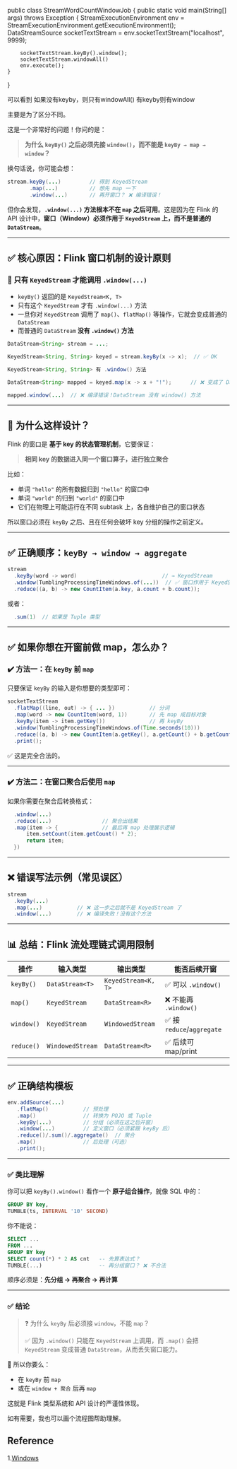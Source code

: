 


public class StreamWordCountWindowJob {
    public static void main(String[] args) throws Exception {
        StreamExecutionEnvironment env = StreamExecutionEnvironment.getExecutionEnvironment();
        DataStreamSource<String> socketTextStream = env.socketTextStream("localhost", 9999);

        socketTextStream.keyBy().window();
        socketTextStream.windowAll()
        env.execute();
    }

}

可以看到 如果没有keyby，则只有windowAll() 有keyby则有window

主要是为了区分不同。


这是一个非常好的问题！你问的是：

> **为什么 `keyBy()` 之后必须先接 `window()`，而不能是 `keyBy → map → window`？**

换句话说，你可能会想：

```java
stream.keyBy(...)         // 得到 KeyedStream
       .map(...)          // 想先 map 一下
       .window(...)       // 再开窗口？ ❌ 编译错误！
```

但你会发现，**`.window(...)` 方法根本不在 `map` 之后可用**。这是因为在 Flink 的 API 设计中，**窗口（Window）必须作用于 `KeyedStream` 上，而不是普通的 `DataStream`**。

---

## ✅ 核心原因：Flink 窗口机制的设计原则

### 🔑 只有 `KeyedStream` 才能调用 `.window(...)`
- `keyBy()` 返回的是 `KeyedStream<K, T>`
- 只有这个 `KeyedStream` 才有 `.window(...)` 方法
- 一旦你对 `KeyedStream` 调用了 `map()`、`flatMap()` 等操作，它就会变成普通的 `DataStream`
- 而普通的 `DataStream` **没有 `.window()` 方法**

```java
DataStream<String> stream = ...;

KeyedStream<String, String> keyed = stream.keyBy(x -> x);  // ✅ OK

KeyedStream<String, String> 有 .window() 方法

DataStream<String> mapped = keyed.map(x -> x + "!");      // ❌ 变成了 DataStream

mapped.window(...)  // ❌ 编译错误！DataStream 没有 window() 方法
```

---

## 🧱 为什么这样设计？

Flink 的窗口是 **基于 key 的状态管理机制**，它要保证：

> **相同 key 的数据进入同一个窗口算子，进行独立聚合**

比如：
- 单词 `"hello"` 的所有数据归到 `"hello"` 的窗口中
- 单词 `"world"` 的归到 `"world"` 的窗口中
- 它们在物理上可能运行在不同 subtask 上，各自维护自己的窗口状态

所以窗口必须在 `keyBy` 之后、且在任何会破坏 key 分组的操作之前定义。

---

## ✅ 正确顺序：`keyBy → window → aggregate`

```java
stream
  .keyBy(word -> word)                           // → KeyedStream
  .window(TumblingProcessingTimeWindows.of(...))  // ✅ 窗口作用于 KeyedStream
  .reduce((a, b) -> new CountItem(a.key, a.count + b.count));
```

或者：

```java
  .sum(1)  // 如果是 Tuple 类型
```

---

## ✅ 如果你想在开窗前做 map，怎么办？

### ✔️ 方法一：在 `keyBy` 前 `map`

只要保证 `keyBy` 的输入是你想要的类型即可：

```java
socketTextStream
  .flatMap((line, out) -> { ... })           // 分词
  .map(word -> new CountItem(word, 1))       // 先 map 成目标对象
  .keyBy(item -> item.getKey())              // 再 keyBy
  .window(TumblingProcessingTimeWindows.of(Time.seconds(10)))
  .reduce((a, b) -> new CountItem(a.getKey(), a.getCount() + b.getCount()))
  .print();
```

✅ 这是完全合法的。

---

### ✔️ 方法二：在窗口聚合后使用 `map`

如果你需要在聚合后转换格式：

```java
  .window(...)
  .reduce(...)                // 聚合出结果
  .map(item -> {              // 最后再 map 处理展示逻辑
      item.setCount(item.getCount() * 2);
      return item;
  })
```

---

## ❌ 错误写法示例（常见误区）

```java
stream
  .keyBy(...)
  .map(...)           // ❌ 这一步之后就不是 KeyedStream 了
  .window(...)        // ❌ 编译失败！没有这个方法
```

---

## 📊 总结：Flink 流处理链式调用限制

| 操作 | 输入类型 | 输出类型 | 能否后续开窗 |
|------|----------|----------|-------------|
| `keyBy()` | `DataStream<T>` | `KeyedStream<K, T>` | ✅ 可以 `.window()` |
| `map()` | `KeyedStream` | `DataStream<R>` | ❌ 不能再 `.window()` |
| `window()` | `KeyedStream` | `WindowedStream` | ✅ 接 `reduce`/`aggregate` |
| `reduce()` | `WindowedStream` | `DataStream<R>` | ✅ 后续可 map/print |

---

## ✅ 正确结构模板

```java
env.addSource(...)
   .flatMap()           // 预处理
   .map()               // 转换为 POJO 或 Tuple
   .keyBy(...)          // 分组（必须在这之后开窗）
   .window(...)         // 定义窗口（必须紧跟 keyBy 后）
   .reduce()/.sum()/.aggregate()  // 聚合
   .map()               // 后处理（可选）
   .print();
```

---

### ✅ 类比理解

你可以把 `keyBy().window()` 看作一个 **原子组合操作**，就像 SQL 中的：

```sql
GROUP BY key, 
TUMBLE(ts, INTERVAL '10' SECOND)
```

你不能说：

```sql
SELECT ...
FROM ...
GROUP BY key
SELECT count(*) * 2 AS cnt   -- 先算表达式？
TUMBLE(...)                  -- 再分组窗口？ ❌ 不合法
```

顺序必须是：**先分组 → 再聚合 → 再计算**

---

### ✅ 结论

> ❓ 为什么 `keyBy` 后必须接 `window`，不能 `map`？
>
> ✅ 因为 `.window()` 只能在 `KeyedStream` 上调用，而 `.map()` 会把 `KeyedStream` 变成普通 `DataStream`，从而丢失窗口能力。

📌 所以你要么：
- 在 `keyBy` 前 `map`
- 或在 `window + 聚合` 后再 `map`

这就是 Flink 类型系统和 API 设计的严谨性体现。

如有需要，我也可以画个流程图帮助理解。




## Reference
1.[Windows](https://nightlies.apache.org/flink/flink-docs-release-2.1/docs/dev/datastream/operators/windows/)
